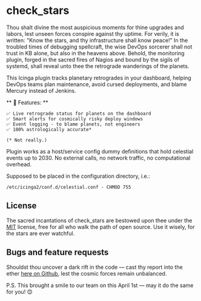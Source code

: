 # check_stars
Thou shalt divine the most auspicious moments for thine upgrades and labors, lest unseen forces conspire against thy uptime. For verily, it is written: "Know the stars, and thy infrastructure shall know peace!" In the troubled times of debugging spellcraft, the wise DevOps sorcerer shall not trust in KB alone, but also in the heavens above. Behold, the monitoring plugin, forged in the sacred fires of Nagios and bound by the sigils of systemd, shall reveal unto thee the retrograde wanderings of the planets.

This Icinga plugin tracks planetary retrogrades in your dashboard, helping DevOps teams plan maintenance, avoid cursed deployments, and blame Mercury instead of Jenkins. 

** 🔭 Features: **
```
✅ Live retrograde status for planets on the dashboard
✅ Smart alerts for cosmically risky deploy windows
✅ Event logging - to blame planets, not engineers
✅ 100% astrologically accurate*

(* Not really.)
```

Plugin works as a host/service config dummy definitions that hold celestial events up to 2030. 
No external calls, no network traffic, no computational overhead.

Supposed to be placed in the configuration directory, i.e.:
```
/etc/icinga2/conf.d/celestial.conf - CHMOD 755
```

## License
The sacred incantations of check_stars are bestowed upon thee under the [MIT](https://www.mit-license.org/) license, free for all who walk the path of open source. Use it wisely, for the stars are ever watchful.

## Bugs and feature requests
Shouldst thou uncover a dark rift in the code — cast thy report into the ether [here on Github](https://github.com/xyhtac/check_stars/issues), lest the cosmic forces remain unbalanced.


P.S. This brought a smile to our team on this April 1st — may it do the same for you! 😊
